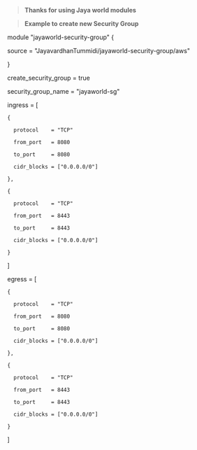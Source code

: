 > **Thanks for using Jaya world modules**

> **Example to create new Security Group**

module "jayaworld-security-group" {

  source  = "JayavardhanTummidi/jayaworld-security-group/aws"

}

  create_security_group = true

  security_group_name   = "jayaworld-sg"

  ingress = [

    {

      protocol    = "TCP"

      from_port   = 8080

      to_port     = 8080

      cidr_blocks = ["0.0.0.0/0"]

    },

    {

      protocol    = "TCP"

      from_port   = 8443

      to_port     = 8443

      cidr_blocks = ["0.0.0.0/0"]

    }

]

egress = [

    {

      protocol    = "TCP"

      from_port   = 8080

      to_port     = 8080

      cidr_blocks = ["0.0.0.0/0"]

    },

    {

      protocol    = "TCP"

      from_port   = 8443

      to_port     = 8443

      cidr_blocks = ["0.0.0.0/0"]

    }

]




